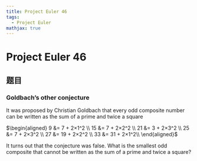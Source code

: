 ```yaml
---
title: Project Euler 46
tags:
  - Project Euler
mathjax: true
---
```

<escape><!-- more --></escape>

# Project Euler 46
## 题目
### Goldbach’s other conjecture
It was proposed by Christian Goldbach that every odd composite number can be written as the sum of a prime and twice a square

$\begin{aligned}
9 &= 7 + 2×1^2 \\
15 &= 7 + 2×2^2 \\ 
21 &= 3 + 2×3^2 \\
25 &= 7 + 2×3^2 \\
27 &= 19 + 2×2^2 \\
33 &= 31 + 2×1^2\\
\end{aligned}$

It turns out that the conjecture was false.
What is the smallest odd composite that cannot be written as the sum of a prime and twice a square?
